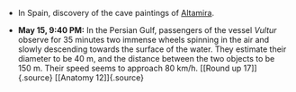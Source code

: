 ﻿- In Spain, discovery of the cave paintings of [Altamira](lieux.html#Altamira).

-   **May 15, 9:40 PM:** In the Persian Gulf, passengers of the
    vessel *Vultur* observe for 35 minutes two immense wheels spinning
    in the air and slowly descending towards the surface of the water.
    They estimate their diameter to be 40 m, and the distance between
    the two objects to be 150 m. Their speed seems to approach 80 km/h.
    [[Round up 17]]{.source} [[Anatomy 12]]{.source}
